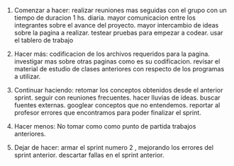 1. Comenzar a hacer:
 realizar reuniones mas seguidas con el grupo con un  tiempo de duracion 1 hs. diaria.
 mayor comunicacion entre los integrantes sobre el avance del proyecto.
 mayor intercambio de ideas sobre la pagina a realizar.
 testear pruebas para empezar a codear.
 usar el tablero de trabajo
  
2. Hacer más:
codificacion de los archivos requeridos para la pagina.
investigar mas sobre otras paginas como es su codificacion.
revisar el material de estudio de clases anteriores con respecto de los programas a utilizar.

3. Continuar haciendo:
retomar los conceptos obtenidos desde el anterior sprint.
seguir con reuniones frecuentes.
hacer lluvias de ideas.
buscar fuentes externas.
googlear conceptos que no entendemos.
reportar al profesor errores que encontramos para poder finalizar el sprint.

6. Hacer menos:
No tomar como como punto de partida trabajos anteriores.

7. Dejar de hacer:
armar el sprint numero 2 , mejorando los errores del sprint anterior.
descartar fallas en el sprint anterior. 


